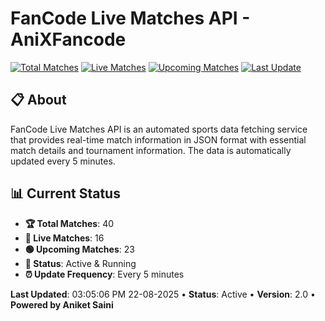 # FanCode Live Matches API - AniXFancode

[![Total Matches](https://img.shields.io/badge/Total%20Matches-40-blue)](https://github.com/AniketSainiOp/AniXFancode)
[![Live Matches](https://img.shields.io/badge/Live%20Matches-16-red)](https://github.com/AniketSainiOp/AniXFancode)
[![Upcoming Matches](https://img.shields.io/badge/Upcoming%20Matches-23-green)](https://github.com/AniketSainiOp/AniXFancode)
[![Last Update](https://img.shields.io/badge/Last%20Update-03%3A05%3A06%20PM%2022-08-2025-orange)](https://github.com/AniketSainiOp/AniXFancode)

## 📋 About

FanCode Live Matches API is an automated sports data fetching service that provides real-time match information in JSON format with essential match details and tournament information. The data is automatically updated every 5 minutes.

## 📊 Current Status

- **🏆 Total Matches**: 40
- **🔴 Live Matches**: 16
- **🟢 Upcoming Matches**: 23
- **📡 Status**: Active & Running
- **⏰ Update Frequency**: Every 5 minutes

**Last Updated**: 03:05:06 PM 22-08-2025 • **Status**: Active • **Version**: 2.0 • **Powered by Aniket Saini**
